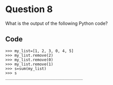 # Question 8

What is the output of the following Python code?

## Code

```
>>> my_list=[1, 2, 3, 0, 4, 5]
>>> my_list.remove(2)
>>> my_list.remove(0)
>>> my_list.remove(1)
>>> s=sum(my_list)
>>> s
__________________________________
```